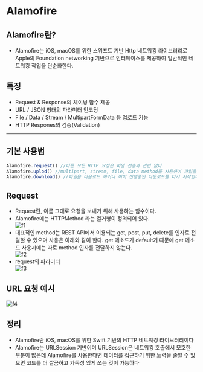 # Alamofire

## Alamofire란?
- Alamofire는 iOS, macOS를 위한 스위프트 기반 Http 네트워킹 라이브러리로 Apple의 Foundation networking 기반으로 인터페이스를 제공하여 일반적인 네트워킹 작업을 단순화한다.    

## 특징
- Request & Response의 체이닝 함수 제공      
- URL / JSON 형태의 파라미터 인코딩     
- File / Data / Stream / MultipartFormData 등 업로드 기능   
- HTTP Respones의 검증(Validation)       
--- 

## 기본 사용법     
```jsx
Alamofire.request() //다른 모든 HTTP 요청은 파일 전송과 관련 없다
Alamofire.uplod() //multipart, stream, file, data method를 사용하여 파일을 업로드
Alamofire.download() //파일을 다운로드 하거나 이미 진행중인 다운로드를 다시 시작합니다
```

## Request
- Request란, 이름 그대로 요청을 보내기 위해 사용하는 함수이다.   
- Alamofire에는 HTTPMethod 라는 열거형이 정의되어 있다.   
![f1](https://user-images.githubusercontent.com/45002556/108619581-1ead6400-7469-11eb-8af6-140302199032.png)
- 대표적인 method는 REST API에서 이용되는 get, post, put, delete를 인자로 전달할 수 있으며 사용은 아래와 같이 한다. get 메소드가 default기 때문에 get 메소드 사용시에는 따로 method 인자를 전달하지 않는다.    
![f2](https://user-images.githubusercontent.com/45002556/108619583-20772780-7469-11eb-8430-386538aa87f7.png)
- request의 파라미터   
![f3](https://user-images.githubusercontent.com/45002556/108619585-210fbe00-7469-11eb-9a7c-a32081ceadc3.png)    
## URL 요청 예시	
![f4](https://user-images.githubusercontent.com/45002556/108619586-21a85480-7469-11eb-9aca-4cba56424ec5.png)
## 정리
- Alamofire란 iOS, macOS를 위한 Swift 기반의 HTTP 네트워킹 라이브러리이다
- Alamofire는 URLSession 기반이며 URLSession은 네트워킹 호출에서 모호한 부분이 많은데 Alamofire를 사용한다면 데이터를 접근하기 위한 노력을 줄일 수 있으면 코드를 더 깔끔하고 가독성 있게 쓰는 것이 가능하다
